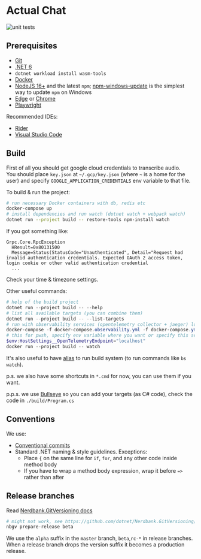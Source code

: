 # Actual Chat

![unit tests](https://github.com/Actual-Chat/actual-chat/actions/workflows/unit-tests.yml/badge.svg)




## Prerequisites

- [Git](https://git-scm.com/downloads)
- [.NET 6](https://dotnet.microsoft.com/download/dotnet/6.0)
- `dotnet workload install wasm-tools`  
- [Docker](https://www.docker.com/get-started)
- [NodeJS 16+](https://nodejs.org/en/) and the latest `npm`;
  [npm-windows-update](https://www.npmjs.com/package/npm-windows-upgrade)
  is the simplest way to update `npm` on Windows
- [Edge](https://www.microsoft.com/en-us/edge#platform)
  or [Chrome](https://chromeenterprise.google/browser/download/)
- [Playwright](https://playwright.dev/docs/intro/#installation)

Recommended IDEs:
- [Rider](https://www.jetbrains.com/rider/)
- [Visual Studio Code](https://code.visualstudio.com/)

## Build

First of all you should get google cloud credentials to transcribe audio.  
You should place `key.json` at `~/.gcp/key.json` (where `~` is a home for the user) and specify
`GOOGLE_APPLICATION_CREDENTIALS` env variable to that file.

To build & run the project:

```bash
# run necessary Docker containers with db, redis etc
docker-compose up
# install dependencies and run watch (dotnet watch + webpack watch)
dotnet run --project build -- restore-tools npm-install watch
```

If you got something like:

```
Grpc.Core.RpcException
  HResult=0x80131500
  Message=Status(StatusCode="Unauthenticated", Detail="Request had invalid authentication credentials. Expected OAuth 2 access token, login cookie or other valid authentication credential
  ...
```
Check your time & timezone settings.  


Other useful commands:

```powershell
# help of the build project
dotnet run --project build -- --help 
# list all available targets (you can combine them)
dotnet run --project build -- --list-targets
# run with observability services (opentelemetry collector + jaeger) locally:
docker-compose -f docker-compose.observability.yml -f docker-compose.yml up
# this for pwsh, specify env variable where you want or specify this setting inside your appsettings.local.json
$env:HostSettings__OpenTelemetryEndpoint="localhost"
docker run --project build -- watch
```

It's also useful to have [alias](https://github.com/vchirikov/dotfiles/blob/7f280e9287ceba6fd508577fb0665fc19e4d9b29/Microsoft.PowerShell_profile.ps1#L231-L249) to run build system (to run commands like `bs watch`).


p.s. we also have some shortcuts in `*.cmd` for now, you can use them if you want.  

p.p.s. we use [Bullseye](https://github.com/adamralph/bullseye) so you can add your targets (as C# code), check the code in `./build/Program.cs`  

## Conventions

We use:
- [Conventional commits](https://www.conventionalcommits.org/en/v1.0.0/)
- Standard .NET naming & style guidelines. Exceptions:
    - Place `{` on the same line for `if`, `for`, and
      any other code inside method body
    - If you have to wrap a method body expression,
      wrap it before `=>` rather than after 

## Release branches

Read [Nerdbank.GitVersioning docs](https://github.com/dotnet/Nerdbank.GitVersioning/blob/master/doc/nbgv-cli.md)  

```bash
# might not work, see https://github.com/dotnet/Nerdbank.GitVersioning/issues/685
nbgv prepare-release beta
```

We use the `alpha` suffix in the `master` branch, `beta`,`rc-*` in release branches.  
When a release branch drops the version suffix it becomes a production release.
